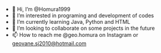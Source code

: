 - 👋 Hi, I’m @Homura1999
- 👀 I’m interested in programing and development of codes
- 🌱 I’m currently learning Java, Python and HTML
- 💞️ I’m looking to collaborate on some projects in the future
- 📫 How to reach me @geo.homura on Instagram or geovane.sj2010@hotmail.com

<!---
Homura1999/Homura1999 is a ✨ special ✨ repository because its `README.md` (this file) appears on your GitHub profile.
You can click the Preview link to take a look at your changes.
--->
